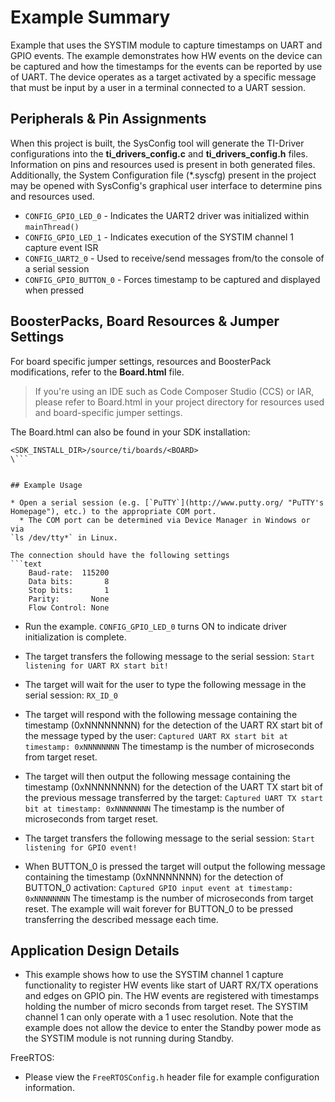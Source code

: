 # Example Summary

Example that uses the SYSTIM module to capture timestamps on UART and GPIO events.
The example demonstrates how HW events on the device can be captured and how the
timestamps for the events can be reported by use of UART.
The device operates as a target activated by a specific message that must
be input by a user in a terminal connected to a UART session.

## Peripherals & Pin Assignments

When this project is built, the SysConfig tool will generate the TI-Driver
configurations into the __ti_drivers_config.c__ and __ti_drivers_config.h__
files. Information on pins and resources used is present in both generated
files. Additionally, the System Configuration file (\*.syscfg) present in the
project may be opened with SysConfig's graphical user interface to determine
pins and resources used.

* `CONFIG_GPIO_LED_0` - Indicates the UART2 driver was initialized within `mainThread()`
* `CONFIG_GPIO_LED_1` - Indicates execution of the SYSTIM channel 1 capture event ISR
* `CONFIG_UART2_0` - Used to receive/send messages from/to the console of a serial session
* `CONFIG_GPIO_BUTTON_0` - Forces timestamp to be captured and displayed when pressed


## BoosterPacks, Board Resources & Jumper Settings

For board specific jumper settings, resources and BoosterPack modifications,
refer to the __Board.html__ file.

> If you're using an IDE such as Code Composer Studio (CCS) or IAR, please
refer to Board.html in your project directory for resources used and
board-specific jumper settings.

The Board.html can also be found in your SDK installation:

```text
<SDK_INSTALL_DIR>/source/ti/boards/<BOARD>
\```


## Example Usage

* Open a serial session (e.g. [`PuTTY`](http://www.putty.org/ "PuTTY's
Homepage"), etc.) to the appropriate COM port.
  * The COM port can be determined via Device Manager in Windows or via
`ls /dev/tty*` in Linux.

The connection should have the following settings
```text
    Baud-rate:  115200
    Data bits:       8
    Stop bits:       1
    Parity:       None
    Flow Control: None
```

* Run the example. `CONFIG_GPIO_LED_0` turns ON to indicate driver
initialization is complete.

* The target transfers the following message to the serial session:
`Start listening for UART RX start bit!`

* The target will wait for the user to type the following message in the serial session:
`RX_ID_0`

* The target will respond with the following message containing the timestamp (0xNNNNNNNN)
for the detection of the UART RX start bit of the message typed by the user:
`Captured UART RX start bit at timestamp: 0xNNNNNNNN`
The timestamp is the number of microseconds from target reset.

* The target will then output the following message containing the timestamp (0xNNNNNNNN)
for the detection of the UART TX start bit of the previous message transferred by the target:
`Captured UART TX start bit at timestamp: 0xNNNNNNNN`
The timestamp is the number of microseconds from target reset.

* The target transfers the following message to the serial session:
`Start listening for GPIO event!`

* When BUTTON_0 is pressed the target will output the following message containing the
timestamp (0xNNNNNNNN) for the detection of BUTTON_0 activation:
`Captured GPIO input event at timestamp: 0xNNNNNNNN`
The timestamp is the number of microseconds from target reset.
The example will wait forever for BUTTON_0 to be pressed transferring the described
message each time.


## Application Design Details

* This example shows how to use the SYSTIM channel 1 capture functionality to register
HW events like start of UART RX/TX operations and edges on GPIO pin.
The HW events are registered with timestamps holding the number of micro seconds from
target reset.
The SYSTIM channel 1 can only operate with a 1 usec resolution.
Note that the example does not allow the device to enter the Standby power mode as
the SYSTIM module is not running during Standby.

FreeRTOS:

* Please view the `FreeRTOSConfig.h` header file for example configuration
information.
